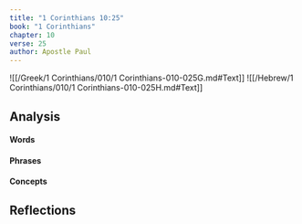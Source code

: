 ```yaml
---
title: "1 Corinthians 10:25"
book: "1 Corinthians"
chapter: 10
verse: 25
author: Apostle Paul
---
```

![[/Greek/1 Corinthians/010/1 Corinthians-010-025G.md#Text]]
![[/Hebrew/1 Corinthians/010/1 Corinthians-010-025H.md#Text]]

## Analysis

#### Words

#### Phrases

#### Concepts

## Reflections

